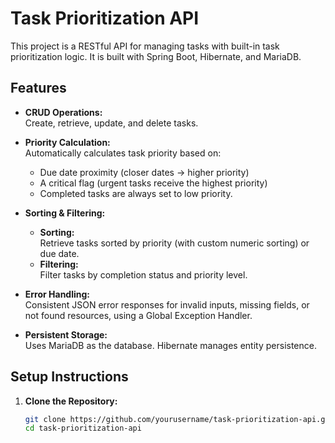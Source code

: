 # Task Prioritization API

This project is a RESTful API for managing tasks with built-in task prioritization logic. It is built with Spring Boot, Hibernate, and MariaDB.

## Features

- **CRUD Operations:**  
  Create, retrieve, update, and delete tasks.
  
- **Priority Calculation:**  
  Automatically calculates task priority based on:
  - Due date proximity (closer dates → higher priority)
  - A critical flag (urgent tasks receive the highest priority)
  - Completed tasks are always set to low priority.

- **Sorting & Filtering:**  
  - **Sorting:**  
    Retrieve tasks sorted by priority (with custom numeric sorting) or due date.
  - **Filtering:**  
    Filter tasks by completion status and priority level.

- **Error Handling:**  
  Consistent JSON error responses for invalid inputs, missing fields, or not found resources, using a Global Exception Handler.

- **Persistent Storage:**  
  Uses MariaDB as the database. Hibernate manages entity persistence.

## Setup Instructions

1. **Clone the Repository:**

   ```bash
   git clone https://github.com/yourusername/task-prioritization-api.git
   cd task-prioritization-api
